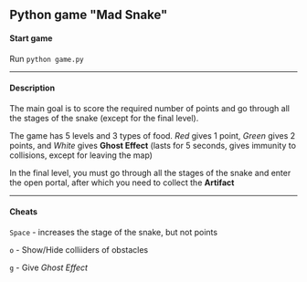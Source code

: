 ## Python game "Mad Snake"

#### Start game

Run `python game.py`

---

#### Description

The main goal is to score the required number of points and go through all the stages of the snake (except for the final level).

The game has 5 levels and 3 types of food. *Red* gives 1 point, *Green* gives 2 points, and *White* gives **Ghost Effect** (lasts for 5 seconds, gives immunity to collisions, except for leaving the map)

In the final level, you must go through all the stages of the snake and enter the open portal, after which you need to collect the **Artifact**

---

#### Cheats

`Space` - increases the stage of the snake, but not points

`o` - Show/Hide colliiders of obstacles

`g` - Give *Ghost Effect*
